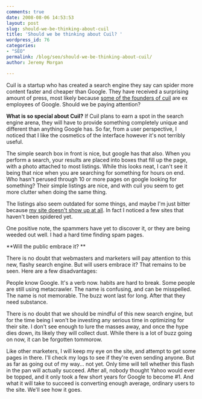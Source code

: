 ```yaml
---
comments: true
date: 2008-08-06 14:53:53
layout: post
slug: should-we-be-thinking-about-cuil
title: 'Should we be thinking about Cuil? '
wordpress_id: 76
categories:
- "SEO"
permalink: /blog/seo/should-we-be-thinking-about-cuil/
author: Jeremy Morgan

---
```


Cuil is a startup who has created a search engine they say can spider more content faster and cheaper than Google. They have received a surprising amount of press, most likely because [some of the founders of cuil](http://www.cuil.com/info/management/) are ex employees of Google. Should we be paying attention? 

**What is so special about Cuil?**
If Cuil plans to earn a spot in the search engine arena, they will have to provide something completely unique and different than anything Google has. So far, from a user perspective, I noticed that I like the cosmetics of the interface however it's not terribly useful.  

The simple search box in front is nice, but google has that also. When you perform a search, your results are placed into boxes that fill up the page, with a photo attached to most listings. While this looks neat, I can't see it being that nice when you are searching for something for hours on end. Who hasn't perused through 10 or more pages on google looking for something? Their simple listings are nice, and with cuil you seem to get more clutter when doing the same thing. 

The listings also seem outdated for some things, and maybe I'm just bitter because [my site doesn't show up at all](http://www.cuil.com/search?q=jeremymorgan.com). In fact I noticed a few sites that haven't been spidered yet. 

One positive note, the spammers have yet to discover it, or they are being weeded out well. I had a hard time finding spam pages. 

**Will the public embrace it? **

There is no doubt that webmasters and marketers will pay attention to this new, flashy search engine. But will users embrace it? That remains to be seen. Here are a few disadvantages:

People know Google. It's a verb now. 
habits are hard to break. Some people are still using metacrawler. 
The name is confusing, and can be misspelled. 
The name is not memorable. 
The buzz wont last for long. After that they need substance. 

There is no doubt that we should be mindful of this new search engine, but for the time being I won't be investing any serious time in optimizing for their site. I don't see enough to lure the masses away, and once the hype dies down, its likely they will collect dust. While there is a lot of buzz going on now, it can be forgotten tommorow. 

Like other marketers, I will keep my eye on the site, and attempt to get some pages in there. I'll check my logs to see if they're even sending anyone. But as far as going out of my way... not yet. Only time will tell whether this flash in the pan will actually succeed. After all, nobody thought Yahoo would ever be topped, and it only took a few short years for Google to become #1. And what it will take to succeed is converting enough average, ordinary users to the site. We'll see how it goes. 

